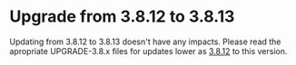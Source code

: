# Upgrade from 3.8.12 to 3.8.13

Updating from 3.8.12 to 3.8.13 doesn't have any impacts. Please read the apropriate UPGRADE-3.8.x files for updates lower as [3.8.12](UPGRADE-3.8.12.md) to this version.
